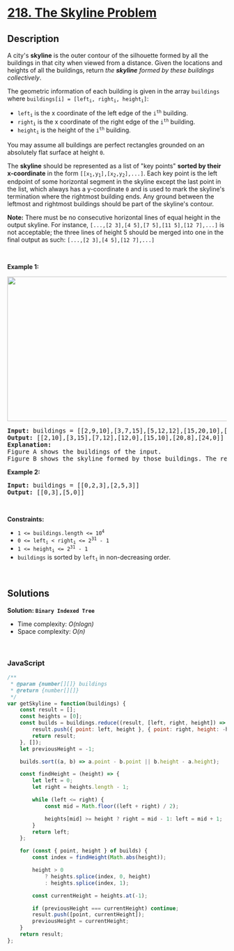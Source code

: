 # [218. The Skyline Problem](https://leetcode.com/problems/the-skyline-problem)

## Description

<div class="elfjS" data-track-load="description_content"><p>A city's <strong>skyline</strong> is the outer contour of the silhouette formed by all the buildings in that city when viewed from a distance. Given the locations and heights of all the buildings, return <em>the <strong>skyline</strong> formed by these buildings collectively</em>.</p>

<p>The geometric information of each building is given in the array <code>buildings</code> where <code>buildings[i] = [left<sub>i</sub>, right<sub>i</sub>, height<sub>i</sub>]</code>:</p>

<ul>
	<li><code>left<sub>i</sub></code> is the x coordinate of the left edge of the <code>i<sup>th</sup></code> building.</li>
	<li><code>right<sub>i</sub></code> is the x coordinate of the right edge of the <code>i<sup>th</sup></code> building.</li>
	<li><code>height<sub>i</sub></code> is the height of the <code>i<sup>th</sup></code> building.</li>
</ul>

<p>You may assume all buildings are perfect rectangles grounded on an absolutely flat surface at height <code>0</code>.</p>

<p>The <strong>skyline</strong> should be represented as a list of "key points" <strong>sorted by their x-coordinate</strong> in the form <code>[[x<sub>1</sub>,y<sub>1</sub>],[x<sub>2</sub>,y<sub>2</sub>],...]</code>. Each key point is the left endpoint of some horizontal segment in the skyline except the last point in the list, which always has a y-coordinate <code>0</code> and is used to mark the skyline's termination where the rightmost building ends. Any ground between the leftmost and rightmost buildings should be part of the skyline's contour.</p>

<p><b>Note:</b> There must be no consecutive horizontal lines of equal height in the output skyline. For instance, <code>[...,[2 3],[4 5],[7 5],[11 5],[12 7],...]</code> is not acceptable; the three lines of height 5 should be merged into one in the final output as such: <code>[...,[2 3],[4 5],[12 7],...]</code></p>

<p>&nbsp;</p>
<p><strong class="example">Example 1:</strong></p>
<img alt="" src="https://assets.leetcode.com/uploads/2020/12/01/merged.jpg" style="width: 800px; height: 331px;">
<pre><strong>Input:</strong> buildings = [[2,9,10],[3,7,15],[5,12,12],[15,20,10],[19,24,8]]
<strong>Output:</strong> [[2,10],[3,15],[7,12],[12,0],[15,10],[20,8],[24,0]]
<strong>Explanation:</strong>
Figure A shows the buildings of the input.
Figure B shows the skyline formed by those buildings. The red points in figure B represent the key points in the output list.
</pre>

<p><strong class="example">Example 2:</strong></p>

<pre><strong>Input:</strong> buildings = [[0,2,3],[2,5,3]]
<strong>Output:</strong> [[0,3],[5,0]]
</pre>

<p>&nbsp;</p>
<p><strong>Constraints:</strong></p>

<ul>
	<li><code>1 &lt;= buildings.length &lt;= 10<sup>4</sup></code></li>
	<li><code>0 &lt;= left<sub>i</sub> &lt; right<sub>i</sub> &lt;= 2<sup>31</sup> - 1</code></li>
	<li><code>1 &lt;= height<sub>i</sub> &lt;= 2<sup>31</sup> - 1</code></li>
	<li><code>buildings</code> is sorted by <code>left<sub>i</sub></code> in&nbsp;non-decreasing order.</li>
</ul>
</div>

<p>&nbsp;</p>

## Solutions

**Solution: `Binary Indexed Tree`**
- Time complexity: <em>O(nlogn)</em>
- Space complexity: <em>O(n)</em>

<p>&nbsp;</p>

### **JavaScript**

```js
/**
 * @param {number[][]} buildings
 * @return {number[][]}
 */
var getSkyline = function(buildings) {
    const result = [];
    const heights = [0];
    const builds = buildings.reduce((result, [left, right, height]) => {
        result.push({ point: left, height }, { point: right, height: -height });
        return result;
    }, []);
    let previousHeight = -1;

    builds.sort((a, b) => a.point - b.point || b.height - a.height);

    const findHeight = (height) => {
        let left = 0;
        let right = heights.length - 1;

        while (left <= right) {
            const mid = Math.floor((left + right) / 2);

            heights[mid] >= height ? right = mid - 1: left = mid + 1;
        }
        return left;
    };

    for (const { point, height } of builds) {
        const index = findHeight(Math.abs(height));

        height > 0
            ? heights.splice(index, 0, height)
            : heights.splice(index, 1);

        const currentHeight = heights.at(-1);

        if (previousHeight === currentHeight) continue;
        result.push([point, currentHeight]);
        previousHeight = currentHeight;
    }
    return result;
};
```
